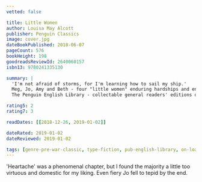 ```yaml
---
vetted: false

title: Little Women
author: Louisa May Alcott
publisher: Penguin Classics
image: cover.jpg
dateBookPublished: 2018-06-07
pageCount: 576
bookHeight: 198
goodreadsReviewId: 2640060157
isbn13: 9780241335130

summary: |
  'I'm not afraid of storms, for I'm learning how to sail my ship.'
  Meg, Jo, Amy and Beth - four "little women" enduring hardships and enjoying adventures in Civil War New England The charming story of the March sisters, Little Women has been adored by generations. Readers have rooted for Laurie in his pursuit of Jo's hand, cried over little Beth's death, and dreamed of travelling through Europe with old Aunt March and Amy. Future writers have found inspiration in Jo's devotion to her writing. In this simple, enthralling tale, both parts of which are included here, Louisa May Alcott has created four of American literature's most beloved women.
  The Penguin English Library - collectable general readers' editions of the best fiction in English, from the eighteenth century to the end of the Second World War.

rating5: 2
rating7: 3

readDates: [[2018-12-26, 2019-01-02]]

dateRated: 2019-01-02
dateReviewed: 2019-01-02

tags: [genre-pre-war-classic, type-fiction, pub-english-library, on-loan]
---
```


'Heartache' was a phenomenal chapter, but I found the majority a little too virtuous and domestic for my liking. Even fiery Jo fell to tepid by the end.
